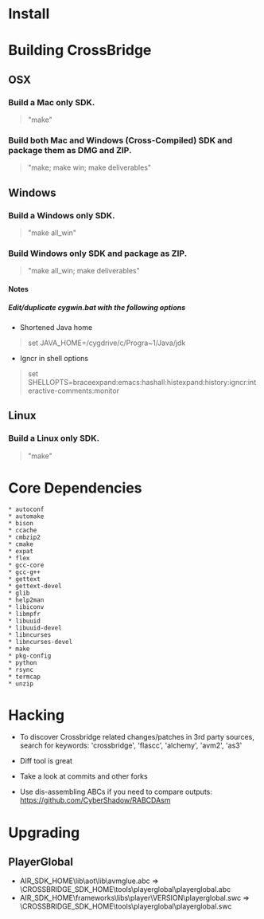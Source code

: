 Install
=======

# Building CrossBridge

## OSX

### Build a Mac only SDK.

> "make" 

### Build both Mac and Windows (Cross-Compiled) SDK and package them as DMG and ZIP.

> "make; make win; make deliverables" 

## Windows

### Build a Windows only SDK.

> "make all_win"

### Build Windows only SDK and package as ZIP.

> "make all_win; make deliverables" 

#### Notes

##### Edit/duplicate cygwin.bat with the following options

* Shortened Java home

> set JAVA_HOME=/cygdrive/c/Progra~1/Java/jdk

* Igncr in shell options

> set SHELLOPTS=braceexpand:emacs:hashall:histexpand:history:igncr:interactive-comments:monitor

## Linux

### Build a Linux only SDK.

> "make"

# Core Dependencies

    * autoconf
    * automake
    * bison
    * ccache
    * cmbzip2
    * cmake
    * expat
    * flex
    * gcc-core
    * gcc-g++
    * gettext
    * gettext-devel
    * glib
    * help2man
    * libiconv
    * libmpfr
    * libuuid
    * libuuid-devel
    * libncurses
    * libncurses-devel
    * make
    * pkg-config
    * python
    * rsync
    * termcap
    * unzip
 
# Hacking

* To discover Crossbridge related changes/patches in 3rd party sources, search for keywords: 'crossbridge', 'flascc', 'alchemy', 'avm2', 'as3'

* Diff tool is great

* Take a look at commits and other forks

* Use dis-assembling ABCs if you need to compare outputs: https://github.com/CyberShadow/RABCDAsm

# Upgrading

## PlayerGlobal

* AIR_SDK_HOME\lib\aot\lib\avmglue.abc => \CROSSBRIDGE_SDK_HOME\tools\playerglobal\playerglobal.abc
* AIR_SDK_HOME\frameworks\libs\player\VERSION\playerglobal.swc => \CROSSBRIDGE_SDK_HOME\tools\playerglobal\playerglobal.swc
